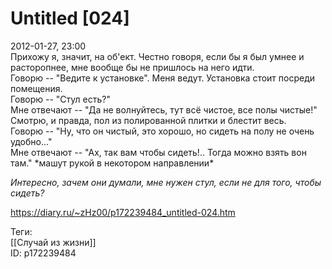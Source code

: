 Untitled [024]
===============

   
 2012-01-27, 23:00   
  Прихожу я, значит, на об'ект.  Честно говоря, если бы я был умнее и расторопнее, мне вообще бы не пришлось на него идти.    
 Говорю -- "Ведите к установке". Меня ведут. Установка стоит посреди помещения.   
 Говорю -- "Стул есть?"   
 Мне отвечают -- "Да не волнуйтесь, тут всё чистое, все полы чистые!"   
 Смотрю, и правда, пол из полированной плитки и блестит весь.   
 Говорю -- "Ну, что он чистый, это хорошо, но сидеть на полу не очень удобно..."   
 Мне отвечают -- "Ах, так вам чтобы сидеть!.. Тогда можно взять вон там." \*машут рукой в некотором направлении\*   
   
  *Интересно, зачем они думали, мне нужен стул, если не для того, чтобы сидеть?*    
    
 <https://diary.ru/~zHz00/p172239484_untitled-024.htm>   
   
 Теги:   
 [[Случай из жизни]]   
 ID: p172239484